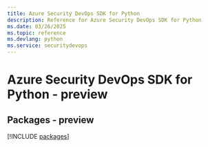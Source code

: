 ```yaml
---
title: Azure Security DevOps SDK for Python
description: Reference for Azure Security DevOps SDK for Python
ms.date: 03/26/2025
ms.topic: reference
ms.devlang: python
ms.service: securitydevops
---
```

# Azure Security DevOps SDK for Python - preview
## Packages - preview
[!INCLUDE [packages](security-devops-index.md)]